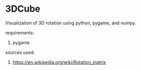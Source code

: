 # 3DCube
Visualization of 3D rotation using python, pygame, and numpy.

requirements:

1. pygame

sources used:

1. https://en.wikipedia.org/wiki/Rotation_matrix
